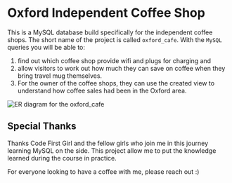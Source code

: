 # Oxford Independent Coffee Shop

This is a MySQL database build specifically for the independent coffee shops. The short name of the project is called `oxford_cafe`. With the `MySQL` queries you will be able to: 

1. find out which coffee shop provide wifi and plugs for charging and 
2. allow visitors to work out how much they can save on coffee when they bring travel mug themselves. 
3. For the owner of the coffee shops, they can use the created view to understand how coffee sales had been in the Oxford area.

![ER diagram for the oxford_cafe ](/oxford_cafe/oxford_cafe_ER_diagram.png)

## Special Thanks

Thanks Code First Girl and the fellow girls who join me in this journey learning MySQL on the side. This project allow me to put the knowledge learned during the course in practice. 

For everyone looking to have a coffee with me, please reach out :)